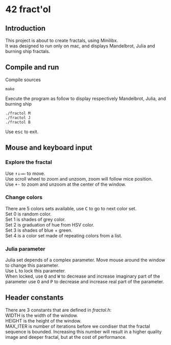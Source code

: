 # 42 fract'ol

## Introduction
This project is about to create fractals, using Minilibx.  
It was designed to run only on mac, and displays Mandelbrot, Julia and burning ship fractals.

## Compile and run
Compile sources
```
make
```
Execute the program as follow to display respectively Mandelbrot, Julia, and burning ship
```
./fractol M
./fractol J
./fractol B
```
Use <kbd>esc</kbd> to exit.

## Mouse and keyboard input

### Explore the fractal

Use <kbd>↑</kbd><kbd>↓</kbd><kbd>→</kbd><kbd>←</kbd> to move.  
Use scroll wheel to zoom and unzoom, zoom will follow mice position.  
Use <kbd>+</kbd><kbd>-</kbd> to zoom and unzoom at the center of the window.  

### Change colors

There are 5 colors sets available, use <kbd>C</kbd> to go to next color set.  
Set 0 is random color.  
Set 1 is shades of grey color.  
Set 2 is graduation of hue from HSV color.  
Set 3 is shades of blue + green.  
Set 4 is a color set made of repeating colors from a list.  

### Julia parameter

Julia set depends of a complex parameter.
Move mouse around the window to change this parameter.  
Use <kbd>L</kbd> to lock this parameter.  
When locked, use <kbd>Q</kbd> and <kbd>W</kbd> to decrease and increase imaginary part of the parameter
use <kbd>O</kbd> and <kbd>P</kbd> to decrease and increase real part of the parameter.

## Header constants

There are 3 constants that are defined in *fractol.h*:  
WIDTH is the width of the window.  
HEIGHT is the height of the window.  
MAX\_ITER is number of iterations before we condiser that the fractal sequence is bounded.
Increasing this number will result in a higher quality image and deeper fractal, but at the cost of performance.
